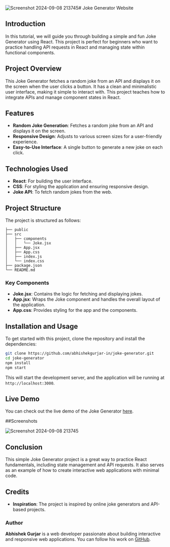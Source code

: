 ![Screenshot 2024-09-08 213745](https://github.com/user-attachments/assets/04d93835-d8fa-4705-b4ca-9ebde6f8f4ff)# Joke Generator Website

## Introduction

In this tutorial, we will guide you through building a simple and fun Joke Generator using React. This project is perfect for beginners who want to practice handling API requests in React and managing state within functional components.

## Project Overview

This Joke Generator fetches a random joke from an API and displays it on the screen when the user clicks a button. It has a clean and minimalistic user interface, making it simple to interact with. This project teaches how to integrate APIs and manage component states in React.

## Features

- **Random Joke Generation**: Fetches a random joke from an API and displays it on the screen.
- **Responsive Design**: Adjusts to various screen sizes for a user-friendly experience.
- **Easy-to-Use Interface**: A single button to generate a new joke on each click.

## Technologies Used

- **React**: For building the user interface.
- **CSS**: For styling the application and ensuring responsive design.
- **Joke API**: To fetch random jokes from the web.

## Project Structure

The project is structured as follows:

```
├── public
├── src
│   ├── components
│   │   └── Joke.jsx
│   ├── App.jsx
│   ├── App.css
│   ├── index.js
│   └── index.css
├── package.json
└── README.md
```

### Key Components

- **Joke.jsx**: Contains the logic for fetching and displaying jokes.
- **App.jsx**: Wraps the Joke component and handles the overall layout of the application.
- **App.css**: Provides styling for the app and the components.


## Installation and Usage

To get started with this project, clone the repository and install the dependencies:

```bash
git clone https://github.com/abhishekgurjar-in/joke-generator.git
cd joke-generator
npm install
npm start
```

This will start the development server, and the application will be running at `http://localhost:3000`.

## Live Demo

You can check out the live demo of the Joke Generator [here](https://github.com/abhishekgurjar-in/joke-generator.git).

##Screenshots

![Screenshot 2024-09-08 213745](https://github.com/user-attachments/assets/b4874802-6b4d-49ea-b4e0-70205283a277)



## Conclusion

This simple Joke Generator project is a great way to practice React fundamentals, including state management and API requests. It also serves as an example of how to create interactive web applications with minimal code.

## Credits

- **Inspiration**: The project is inspired by online joke generators and API-based projects.

### Author

**Abhishek Gurjar** is a web developer passionate about building interactive and responsive web applications. You can follow his work on [GitHub](https://github.com/abhishekgurjar-in).
